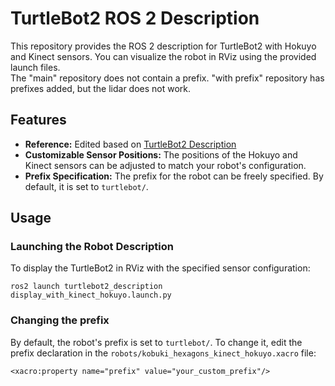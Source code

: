 # TurtleBot2 ROS 2 Description

This repository provides the ROS 2 description for TurtleBot2 with Hokuyo and Kinect sensors. You can visualize the robot in RViz using the provided launch files.  
The "main" repository does not contain a prefix. "with prefix" repository has prefixes added, but the lidar does not work.

## Features

- **Reference:** Edited based on [TurtleBot2 Description](https://github.com/igrak34/turtlebot2-ros2/tree/humble-devel/turtlebot2_description)
- **Customizable Sensor Positions:** The positions of the Hokuyo and Kinect sensors can be adjusted to match your robot's configuration.
- **Prefix Specification:** The prefix for the robot can be freely specified. By default, it is set to `turtlebot/`.

## Usage

### Launching the Robot Description

To display the TurtleBot2 in RViz with the specified sensor configuration:

```
ros2 launch turtlebot2_description display_with_kinect_hokuyo.launch.py
```

### Changing the prefix
By default, the robot's prefix is set to `turtlebot/`. To change it, edit the prefix declaration in the `robots/kobuki_hexagons_kinect_hokuyo.xacro` file:
```
<xacro:property name="prefix" value="your_custom_prefix"/>
```
